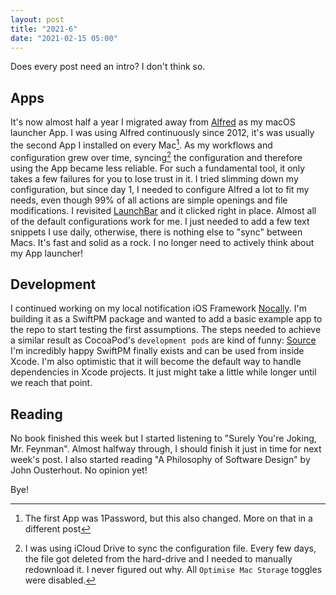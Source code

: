```yaml
---
layout: post
title: "2021-6"
date: "2021-02-15 05:00"
---
```


Does every post need an intro? I don't think so.

## Apps
It's now almost half a year I migrated away from [Alfred](https://www.alfredapp.com) as my macOS launcher App. I was using Alfred continuously since 2012, it's was usually the second App I installed on every Mac[^1]. As my workflows and configuration grew over time, syncing[^2] the configuration and therefore using the App became less reliable. For such a fundamental tool, it only takes a few failures for you to lose trust in it. I tried slimming down my configuration, but since day 1, I needed to configure Alfred a lot to fit my needs, even though 99% of all actions are simple openings and file modifications. I revisited [LaunchBar](https://www.obdev.at/products/launchbar/index.html) and it clicked right in place. Almost all of the default configurations work for me. I just needed to add a few text snippets I use daily, otherwise, there is nothing else to "sync" between Macs. It's fast and solid as a rock. I no longer need to actively think about my App launcher!

## Development
I continued working on my local notification iOS Framework [Nocally](https://github.com/hartlco/nocally). I'm building it as a SwiftPM package and wanted to add a basic example app to the repo to start testing the first assumptions. The steps needed to achieve a similar result as CocoaPod's `development pods` are kind of funny: [Source](https://forums.swift.org/t/how-to-add-local-swift-package-as-dependency/26457/24)
I'm incredibly happy SwiftPM finally exists and can be used from inside Xcode. I'm also optimistic that it will become the default way to handle dependencies in Xcode projects. It just might take a little while longer until we reach that point.

## Reading
No book finished this week but I started listening to "Surely You're Joking, Mr. Feynman". Almost halfway through, I should finish it just in time for next week's post.
I also started reading "A Philosophy of Software Design" by John Ousterhout. No opinion yet!

Bye!

[^1]: The first App was 1Password, but this also changed. More on that in a different post
[^2]: I was using iCloud Drive to sync the configuration file. Every few days, the file got deleted from the hard-drive and I needed to manually redownload it. I never figured out why. All `Optimise Mac Storage` toggles were disabled.

